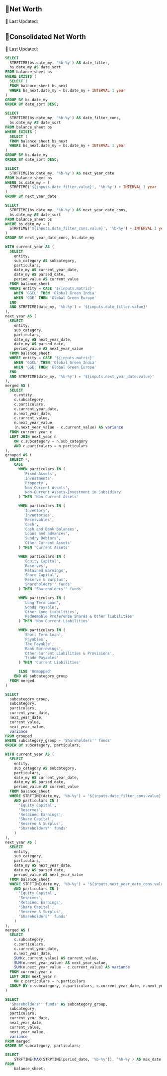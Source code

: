 <Grid cols = 3>

## 💼Net Worth

<div class = "relative relative mb-5 mt-1">

<Dropdown data={date_filter} name=date_filter value=date_filter title="Start" defaultValue="Dec-23" order = 'date_sort desc'>
</Dropdown>

<Dropdown data={next_year_date} name=next_year_date value=next_year_date title="End" defaultValue="Dec-24">
</Dropdown>

</div>

<div class= "relative mt-5 ml-30">
 <p class="text-sm text-grey ml-auto">
        📅 Last Updated: <Value data={max_date} />
    </p>
</div>
</Grid>

<div class="flex items-center justify-between w-full">
<ButtonGroup name="matric" display="tabs">
        <ButtonGroupItem valueLabel="Global Green India" value="GGCL" default />
        <ButtonGroupItem valueLabel="Global Green Europe" value="GGE" />
</ButtonGroup>
</div>


<DataTable data={net_worth} groupBy="subcategory" subtotals={true} 
    totalRow={true}
    groupsOpen={true}
    totalLabel="Total"
    rowshadowing={true}
    headerFontColor="Bold"
    headerColor="#FFD700"
    title="Values are in Million">

  <Column id="subcategory" totalFmt="Total" totalAgg="" subtotalFmt="@value" />
  <Column id="particulars" totalFmt='0 "Line Items"' totalAgg="" />
  <Column id="current_value" title="{inputs.date_filter.value}" fmt="$0.00" totalAgg="sum" subtotalAgg="sum" />
  <Column id="next_year_value" title="{inputs.next_year_date.value}" fmt="$0.00" totalAgg="sum" subtotalAgg="sum" />
  <Column id="variance" fmt="$0.00" contentType="delta" totalAgg="sum" subtotalAgg="sum" />

</DataTable>


<Grid cols = 3>

## 💼Consolidated Net Worth

<div class = "relative relative mb-5 mt-1">

<Dropdown data={date_filter_cons} name=date_filter_cons value=date_filter_cons title="Start" defaultValue="Dec-23" order = 'date_sort desc'>
</Dropdown>

<Dropdown data={next_year_date_cons} name=next_year_date_cons value=next_year_date_cons title="End" defaultValue="Dec-24">
</Dropdown>

</div>

<div class= "relative mt-5 ml-30">
 <p class="text-sm text-grey ml-auto">
        📅 Last Updated: <Value data={max_date} />
    </p>
</div>

</Grid>

<DataTable data={net_worth_cons} groupBy="subcategory" subtotals={true} 
    totalRow={true}
    groupsOpen={true}
    totalLabel="Total"
    rowshadowing={true}
    headerFontColor="Bold"
    headerColor="#FFD700"
    title="Values are in Million">

  <Column id="subcategory" totalFmt="Total" totalAgg="" subtotalFmt="@value" />
  <Column id="particulars" totalFmt='0 "Line Items"' totalAgg="" />
  <Column id="current_value" title="{inputs.date_filter_cons.value}" fmt="$0.00" totalAgg="sum" subtotalAgg="sum" />
  <Column id="next_year_value" title="{inputs.next_year_date_cons.value}" fmt="$0.00" totalAgg="sum" subtotalAgg="sum" />
  <Column id="variance" fmt="$0.00" contentType="delta" totalAgg="sum" subtotalAgg="sum" />

</DataTable>

<div class = 'mb-15'> </div>


```sql date_filter
SELECT 
  STRFTIME(bs.date_my, '%b-%y') AS date_filter,
  bs.date_my AS date_sort
FROM balance_sheet bs
WHERE EXISTS (
  SELECT 1
  FROM balance_sheet bs_next
  WHERE bs_next.date_my = bs.date_my + INTERVAL 1 year
)
GROUP BY bs.date_my
ORDER BY date_sort DESC;
```

```sql date_filter_cons
SELECT 
  STRFTIME(bs.date_my, '%b-%y') AS date_filter_cons,
  bs.date_my AS date_sort
FROM balance_sheet bs
WHERE EXISTS (
  SELECT 1
  FROM balance_sheet bs_next
  WHERE bs_next.date_my = bs.date_my + INTERVAL 1 year
)
GROUP BY bs.date_my
ORDER BY date_sort DESC;

```

```sql next_year_date
SELECT 
  STRFTIME(bs.date_my, '%b-%y') AS next_year_date
FROM balance_sheet bs
WHERE bs.date_my = (
  STRPTIME('${inputs.date_filter.value}', '%b-%y') + INTERVAL 1 year
)
GROUP BY next_year_date
```

```sql next_year_date_cons
SELECT 
  STRFTIME(bs.date_my, '%b-%y') AS next_year_date_cons,
  bs.date_my AS date_sort
FROM balance_sheet bs
WHERE bs.date_my = (
  STRPTIME('${inputs.date_filter_cons.value}', '%b-%y') + INTERVAL 1 year
)
GROUP BY next_year_date_cons, bs.date_my

```

```sql net_worth
WITH current_year AS (
  SELECT
    entity,
    sub_category AS subcategory,
    particulars,
    date_my AS current_year_date,
    date_my AS parsed_date,
    period_value AS current_value
  FROM balance_sheet
  WHERE entity = CASE '${inputs.matric}'
    WHEN 'GGCL' THEN 'Global Green India'
    WHEN 'GGE' THEN 'Global Green Europe'
  END
  AND STRFTIME(date_my, '%b-%y') = '${inputs.date_filter.value}'
),
next_year AS (
  SELECT
    entity,
    sub_category,
    particulars,
    date_my AS next_year_date,
    date_my AS parsed_date,
    period_value AS next_year_value
  FROM balance_sheet
  WHERE entity = CASE '${inputs.matric}'
    WHEN 'GGCL' THEN 'Global Green India'
    WHEN 'GGE' THEN 'Global Green Europe'
  END
  AND STRFTIME(date_my, '%b-%y') = '${inputs.next_year_date.value}'
),
merged AS (
  SELECT
    c.entity,
    c.subcategory,
    c.particulars,
    c.current_year_date,
    n.next_year_date,
    c.current_value,
    n.next_year_value,
    (n.next_year_value - c.current_value) AS variance
  FROM current_year c
  LEFT JOIN next_year n
    ON c.subcategory = n.sub_category
    AND c.particulars = n.particulars
),
grouped AS (
  SELECT *,
    CASE 
      WHEN particulars IN (
        'Fixed Assets',
        'Investments',
        'Property',
        'Non-Current Assets',
        'Non-Current Assets-Investment in Subsidiary'
      ) THEN 'Non Current Assets'

      WHEN particulars IN (
        'Inventory',
        'Inventories',
        'Receivables',
        'Cash',
        'Cash and Bank Balances',
        'Loans and advances',
        'Sundry Debtors',
        'Other Current Assets'
      ) THEN 'Current Assets'

      WHEN particulars IN (
        'Equity Capital',
        'Reserves',
        'Retained Earnings',
        'Share Capital',
        'Reserve & Surplus',
        'Shareholders'' funds'
      ) THEN 'Shareholders'' funds'

      WHEN particulars IN (
        'Long Term Loan',
        'Bonds Payable',
        'Other Long Liabilities',
        'Redeemable Preference Shares & Other liabilities'
      ) THEN 'Non Current Liabilities'

      WHEN particulars IN (
        'Short Term Loan',
        'Payables',
        'Tax Payable',
        'Bank Borrowings',
        'Other Current Liabilities & Provisions',
        'Trade Payables'
      ) THEN 'Current Liabilities'

      ELSE 'Unmapped'
    END AS subcategory_group
  FROM merged
)

SELECT
  subcategory_group,
  subcategory,
  particulars,
  current_year_date,
  next_year_date,
  current_value,
  next_year_value,
  variance
FROM grouped
WHERE subcategory_group = 'Shareholders'' funds'
ORDER BY subcategory, particulars;


```

```sql net_worth_cons
WITH current_year AS (
  SELECT
    entity,
    sub_category AS subcategory,
    particulars,
    date_my AS current_year_date,
    date_my AS parsed_date,
    period_value AS current_value
  FROM balance_sheet
  WHERE STRFTIME(date_my, '%b-%y') = '${inputs.date_filter_cons.value}'
    AND particulars IN (
      'Equity Capital',
      'Reserves',
      'Retained Earnings',
      'Share Capital',
      'Reserve & Surplus',
      'Shareholders'' funds'
    )
),
next_year AS (
  SELECT
    entity,
    sub_category,
    particulars,
    date_my AS next_year_date,
    date_my AS parsed_date,
    period_value AS next_year_value
  FROM balance_sheet
  WHERE STRFTIME(date_my, '%b-%y') = '${inputs.next_year_date_cons.value}'
    AND particulars IN (
      'Equity Capital',
      'Reserves',
      'Retained Earnings',
      'Share Capital',
      'Reserve & Surplus',
      'Shareholders'' funds'
    )
),
merged AS (
  SELECT
    c.subcategory,
    c.particulars,
    c.current_year_date,
    n.next_year_date,
    SUM(c.current_value) AS current_value,
    SUM(n.next_year_value) AS next_year_value,
    SUM(n.next_year_value - c.current_value) AS variance
  FROM current_year c
  LEFT JOIN next_year n
    ON c.particulars = n.particulars  
  GROUP BY c.subcategory, c.particulars, c.current_year_date, n.next_year_date
)

SELECT
  'Shareholders'' funds' AS subcategory_group,
  subcategory,
  particulars,
  current_year_date,
  next_year_date,
  current_value,
  next_year_value,
  variance
FROM merged
ORDER BY subcategory, particulars;


```

```sql max_date
SELECT 
    STRFTIME(MAX(STRPTIME(period_date, '%b-%y')), '%b-%y') AS max_date
FROM 
    balance_sheet;
```
